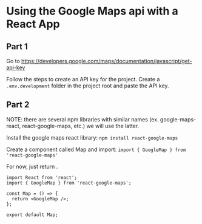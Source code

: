 # Using the Google Maps api with a React App

## Part 1

Go to https://developers.google.com/maps/documentation/javascript/get-api-key

Follow the steps to create an API key for the project.
Create a `.env.development` folder in the project root and paste the API key.

## Part 2

NOTE: there are several npm libraries with similar names (ex. google-maps-react, react-google-maps, etc.) we will use the latter. 

Install the google maps react library: `npm install react-google-maps`

Create a component called Map and import: 
`import { GoogleMap } from 'react-google-maps'`

For now, just return <GoogleMap />.

```
import React from 'react';
import { GoogleMap } from 'react-google-maps';

const Map = () => {
  return <GoogleMap />;
};

export default Map;
```
